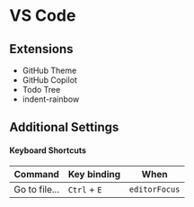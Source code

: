 # VS Code 

## Extensions
- GitHub Theme
- GitHub Copilot
- Todo Tree
- indent-rainbow

## Additional Settings

#### Keyboard Shortcuts
| Command   | Key binding | When |
| ------------- | ------------- | ------------- |
| Go to file...  | `Ctrl` + `E` | `editorFocus` |